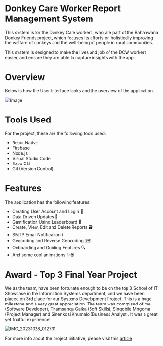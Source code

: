 # Donkey Care Worker Report Management System

This system is for the Donkey Care workers, who are part of the Bahanwana Donkey Friends project, which focuses its efforts on holistically improving the welfare of donkeys and the well-being of people in rural communities.

This system is designed to make the lives and job of the DCW workers easier, and ensure they are able to capture insights with the app.

# Overview

Below is how the User
Interface looks and the overview of the application.

![Image](https://github.com/Sne225/DonkeySystem/assets/64343614/cc5e77f6-d979-4e39-bc29-43725bed05da)

# Tools Used
For the project, these are the following tools used:
- React Native
- Firebase
- Node.js
- Visual Studio Code
- Expo CLI
- Git (Version Control)

# Features
The application has the following features:
- Creating User Account and Login 🔐
- Data Driven Updates 🔁
- Gamification Using Leaderboard 🤼
- Create, View, Edit and Delete Reports 🗃
- SMTP Email Notification ℹ
- Geocoding and Reverse Geocoding 🗺
- Onboarding and Guiding Features 🔍
- And some cool animations ✨😎

# Award - Top 3 Final Year Project
We as the team, have been fortunate enough to be on the top 3 School of IT Showcase in the Information Systems department, and we have been placed on 3rd place for our Systems Development Project. This is a huge milestone and a very great appreciation. The team was comrpised of me (Software Developer), Thamsanqa Gaika (Soft Skills), Sinqobile Mngoma (Project Manager) and Sinenkosi Khumalo (Business Analyst). It was a great yet fruitful experience!

![IMG_20231028_012731](https://github.com/Sne225/DonkeySystem/assets/64343614/87f10813-429f-45db-a1e0-dba3b22ba1d2)
 

For more info about the project initiative, please visit this [article](https://www.up.ac.za/usr/news/post_3048907-up-led-community-project-puts-the-welfare-of-donkeys-and-people-in-the-driving-seat)
